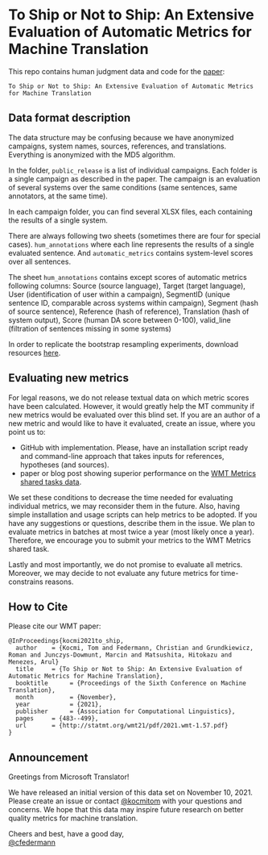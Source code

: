 # To Ship or Not to Ship: An Extensive Evaluation of Automatic Metrics for Machine Translation

This repo contains human judgment data and code for the [paper](http://statmt.org/wmt21/pdf/2021.wmt-1.57.pdf]):

    To Ship or Not to Ship: An Extensive Evaluation of Automatic Metrics for Machine Translation

## Data format description

The data structure may be confusing because we have anonymized campaigns, system names, sources, references, and translations. Everything is anonymized with the MD5 algorithm.

In the folder, `public_release` is a list of individual campaigns. Each folder is a single campaign as described in the paper. The campaign is an evaluation of several systems over the same conditions (same sentences, same annotators, at the same time).

In each campaign folder, you can find several XLSX files, each containing the results of a single system.

There are always following two sheets (sometimes there are four for special cases). `hum_annotations` where each line represents the results of a single evaluated sentence. And `automatic_metrics` contains system-level scores over all sentences. 

The sheet `hum_annotations` contains except scores of automatic metrics following columns: Source (source language), Target (target language), User (identification of user within a campaign), SegmentID (unique sentence ID, comparable across systems within campaign), Segment (hash of source sentence), Reference (hash of reference), Translation (hash of system output), Score (human DA score between 0-100), valid_line (filtration of sentences missing in some systems)

In order to replicate the bootstrap resampling experiments, download resources [here](https://1drv.ms/u/s!Aq0goPMF_LnlhPUOytbrxUSdZnjQAA?e=5Q01GU).

## Evaluating new metrics

For legal reasons, we do not release textual data on which metric scores have been calculated. However, it would greatly help the MT community if new metrics would be evaluated over this blind set.
If you are an author of a new metric and would like to have it evaluated, create an issue, where you point us to:
 - GitHub with implementation. Please, have an installation script ready and command-line approach that takes inputs for references, hypotheses (and sources).
 - paper or blog post showing superior performance on the [WMT Metrics shared tasks data](http://www.statmt.org/wmt21/metrics-task.html).

 We set these conditions to decrease the time needed for evaluating individual metrics, we may reconsider them in the future. Also, having simple installation and usage scripts can help metrics to be adopted. If you have any suggestions or questions, describe them in the issue. We plan to evaluate metrics in batches at most twice a year (most likely once a year). Therefore, we encourage you to submit your metrics to the WMT Metrics shared task.

 Lastly and most importantly, we do not promise to evaluate all metrics. Moreover, we may decide to not evaluate any future metrics for time-constrains reasons.


## How to Cite

Please cite our WMT paper:

```
@InProceedings{kocmi2021to_ship,
  author    = {Kocmi, Tom and Federmann, Christian and Grundkiewicz, Roman and Junczys-Dowmunt, Marcin and Matsushita, Hitokazu and Menezes, Arul}
  title     = {To Ship or Not to Ship: An Extensive Evaluation of Automatic Metrics for Machine Translation},
  booktitle      = {Proceedings of the Sixth Conference on Machine Translation},
  month          = {November},
  year           = {2021},
  publisher      = {Association for Computational Linguistics},
  pages     = {483--499},
  url       = {http://statmt.org/wmt21/pdf/2021.wmt-1.57.pdf}
}
```

## Announcement

Greetings from Microsoft Translator!

We have released an initial version of this data set on November 10, 2021. Please create an issue or contact [@kocmitom](https://github.com/kocmitom) with your questions and concerns. We hope that this data may inspire future research on better quality metrics for machine translation.

Cheers and best, have a good day,<br/>
   [@cfedermann](https://github.com/cfedermann)
